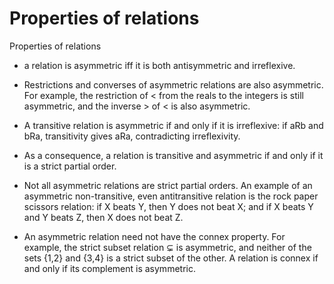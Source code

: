 # Properties of relations

Properties of relations

- a relation is asymmetric iff it is both antisymmetric and irreflexive.

- Restrictions and converses of asymmetric relations are also asymmetric. For example, the restriction of < from the reals to the integers is still asymmetric, and the inverse > of < is also asymmetric.
- A transitive relation is asymmetric if and only if it is irreflexive: if aRb and bRa, transitivity gives aRa, contradicting irreflexivity.
- As a consequence, a relation is transitive and asymmetric if and only if it is a strict partial order.
- Not all asymmetric relations are strict partial orders. An example of an asymmetric non-transitive, even antitransitive relation is the rock paper scissors relation: if X beats Y, then Y does not beat X; and if X beats Y and Y beats Z, then X does not beat Z.
- An asymmetric relation need not have the connex property. For example, the strict subset relation ⊊ is asymmetric, and neither of the sets {1,2} and {3,4} is a strict subset of the other. A relation is connex if and only if its complement is asymmetric.
